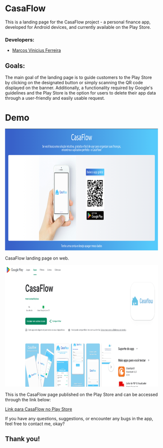 # CasaFlow

This is a landing page for the CasaFlow project - a personal finance app, developed for Android devices, and currently available on the Play Store.

### Developers: 
* [Marcos Vinicius Ferreira](https://github.com/marcosnaofazisso) 

## Goals:
The main goal of the landing page is to guide customers to the Play Store by clicking on the designated button or simply scanning the QR code displayed on the banner. Additionally, a functionality required by Google's guidelines and the Play Store is the option for users to delete their app data through a user-friendly and easily usable request.

# Demo
<img src="./demo/casaflow-demo.png" height="400" width="800">

CasaFlow landing page on web.

<img src="./demo/casaflow-store-demo.png" height="400" width="800">

This is the CasaFlow page published on the Play Store and can be accessed through the link below:

[Link para CasaFlow no Play Store](https://play.google.com/store/apps/details?id=com.marcosviniciusferreira.casaflow)

If you have any questions, suggestions, or encounter any bugs in the app, feel free to contact me, okay?


## Thank you!

